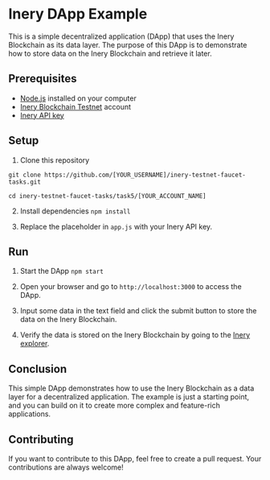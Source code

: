 # Inery DApp Example

This is a simple decentralized application (DApp) that uses the Inery Blockchain as its data layer. The purpose of this DApp is to demonstrate how to store data on the Inery Blockchain and retrieve it later.

## Prerequisites
- [Node.js](https://nodejs.org/en/) installed on your computer
- [Inery Blockchain Testnet](https://github.com/inery-blockchain/docs/wiki/Getting-Started-with-Inery-Blockchain) account
- [Inery API key](https://github.com/inery-blockchain/docs/wiki/API-Reference)

## Setup
1. Clone this repository

`git clone https://github.com/[YOUR_USERNAME]/inery-testnet-faucet-tasks.git `

`cd inery-testnet-faucet-tasks/task5/[YOUR_ACCOUNT_NAME] `

2. Install dependencies
`npm install`

3. Replace the placeholder in `app.js` with your Inery API key.

## Run

1. Start the DApp
`npm start`

2. Open your browser and go to `http://localhost:3000` to access the DApp.

3. Input some data in the text field and click the submit button to store the data on the Inery Blockchain.

4. Verify the data is stored on the Inery Blockchain by going to the [Inery explorer](https://explorer.inery.io).

## Conclusion

This simple DApp demonstrates how to use the Inery Blockchain as a data layer for a decentralized application. The example is just a starting point, and you can build on it to create more complex and feature-rich applications.

## Contributing

If you want to contribute to this DApp, feel free to create a pull request. Your contributions are always welcome!







